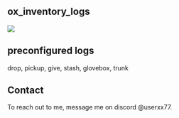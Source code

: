 ## ox_inventory_logs

![](https://img.shields.io/github/downloads/userxx77/ox_inventory_logs/total?logo=github)

## preconfigured logs

drop, pickup, give, stash, glovebox, trunk

## Contact

To reach out to me, message me on discord @userxx77.
